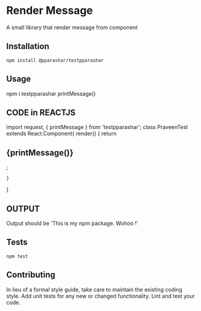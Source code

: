 Render Message
=========

A small library that render message from component

## Installation

  `npm install @pparashar/testpparashar`

## Usage
npm i testpparashar
 printMessage()

 ## CODE in REACTJS
  import request, { printMessage } from 'testpparashar';
class PraveenTest extends React.Component{
    render() {
        return <h2>{printMessage()}</h2>;
    
    }
}
  ## OUTPUT
  
  
  Output should be 'This is my npm package. Wohoo !'


## Tests

  `npm test`

## Contributing

In lieu of a formal style guide, take care to maintain the existing coding style. Add unit tests for any new or changed functionality. Lint and test your code.